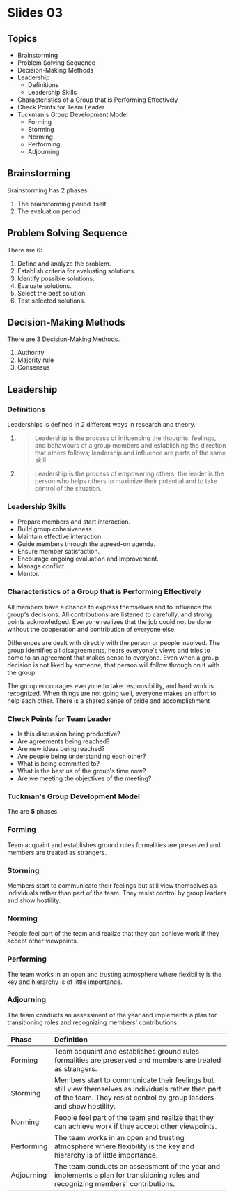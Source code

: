# Slides 03

## Topics
* Brainstorming
* Problem Solving Sequence
* Decision-Making Methods
* Leadership
  * Definitions
  * Leadership Skills
* Characteristics of a Group that is Performing Effectively
* Check Points for Team Leader
* Tuckman's Group Development Model
  * Forming
  * Storming
  * Norming
  * Performing
  * Adjourning

## Brainstorming
Brainstorming has 2 phases:
1. The brainstorming period itself.
2. The evaluation period.

## Problem Solving Sequence
There are 6:
1. Define and analyze the problem.
2. Establish criteria for evaluating solutions.
3. Identify possible solutions.
4. Evaluate solutions.
5. Select the best solution.
6. Test selected solutions.

## Decision-Making Methods
There are 3 Decision-Making Methods.
1. Authority
2. Majority rule
3. Consensus

## Leadership
### Definitions
Leaderships is defined in 2 different ways in research and theory.

1. >Leadership is the process of influencing the thoughts, feelings, and behaviours of a group members and establishing the direction that others follows; leadership and influence are parts of the same skill.

2. >Leadership is the process of empowering others; the leader is the person who helps others to maximize their potential and to take control of the situation.

### Leadership Skills
* Prepare members and start interaction.
* Build group cohesiveness.
* Maintain effective interaction.
* Guide members through the agreed-on agenda.
* Ensure member satisfaction.
* Encourage ongoing evaluation and improvement.
* Manage conflict.
* Mentor.

### Characteristics of a Group that is Performing Effectively

All members have a chance to express themselves and to influence the group's decisions. All contributions are listened to carefully, and strong points acknowledged. Everyone realizes that the job could not be done without the cooperation and contribution of everyone else.

Differences are dealt with directly with the person or people involved. The group identifies all disagreements, hears everyone's views and tries to come to an agreement that makes sense to everyone. Even when a group decision is not liked by someone, that person will follow through on it with the group.

The group encourages everyone to take responsibility, and hard work is recognized. When things are not going well, everyone makes an effort to help each other. There is a shared sense of pride and accomplishment


### Check Points for Team Leader
* Is this discussion being productive?
* Are agreements being reached?
* Are new ideas being reached?
* Are people being understanding each other?
* What is being committed to?
* What is the best us of the group's time now?
* Are we meeting the objectives of the meeting?

### Tuckman's Group Development Model
The are **5** phases.

### Forming
Team acquaint and establishes ground rules formalities are preserved and members are treated as strangers.

### Storming
Members start to communicate their feelings but still view themselves as individuals rather than part of the team. They resist control by group leaders and show hostility.

### Norming
People feel part of the team and realize that they can achieve work if they accept other viewpoints.

### Performing
The team works in an open and trusting atmosphere where flexibility is the key and hierarchy is of little importance.

### Adjourning
The team conducts an assessment of the year and implements a plan for transitioning roles and recognizing members' contributions.

| Phase     | Definition    |
| :------------- | :------------- |
| Forming      | Team acquaint and establishes ground rules formalities are preserved and members are treated as strangers.       |
| Storming       | Members start to communicate their feelings but still view themselves as individuals rather than part of the team. They resist control by group leaders and show hostility.     |
| Norming       | People feel part of the team and realize that they can achieve work if they accept other viewpoints.      |
| Performing       | The team works in an open and trusting atmosphere where flexibility is the key and hierarchy is of little importance.       |
| Adjourning       | The team conducts an assessment of the year and implements a plan for transitioning roles and recognizing members' contributions.     |
